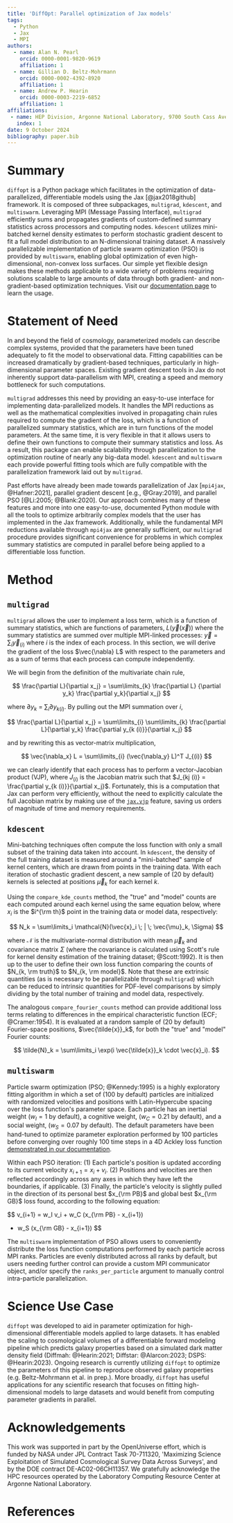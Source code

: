 ```yaml
---
title: 'DiffOpt: Parallel optimization of Jax models'
tags:
  - Python
  - Jax
  - MPI
authors:
  - name: Alan N. Pearl
    orcid: 0000-0001-9820-9619
    affiliation: 1
  - name: Gillian D. Beltz-Mohrmann
    orcid: 0000-0002-4392-8920
    affiliation: 1
  - name: Andrew P. Hearin
    orcid: 0000-0003-2219-6852
    affiliation: 1
affiliations:
 - name: HEP Division, Argonne National Laboratory, 9700 South Cass Avenue, Lemont, IL 60439, USA
   index: 1
date: 9 October 2024
bibliography: paper.bib
---
```


# Summary

`diffopt` is a Python package which facilitates in the optimization of 
data-parallelized, differentiable models using the Jax [@jax2018github] 
framework. It is composed of three subpackages, `multigrad`, `kdescent`, and 
`multiswarm`. Leveraging MPI (Message Passing Interface), `multigrad` 
efficiently sums and propagates gradients of custom-defined summary statistics 
across processors and computing nodes. `kdescent` utilizes mini-batched kernel 
density estimates to perform stochastic gradient descent to fit a full model 
distribution to an N-dimensional training dataset. A massively parallelizable 
implementation of particle swarm optimization (PSO) is provided by 
`multiswarm`, enabling global optimization of even high-dimensional, 
non-convex loss surfaces. Our simple yet flexible design makes these methods 
applicable to a wide variety of problems requiring solutions scalable 
to large amounts of data through both gradient- and non-gradient-based 
optimization techniques. Visit our 
[documentation page](https://diffopt.readthedocs.io) to learn the usage.


# Statement of Need

In and beyond the field of cosmology, parameterized models can describe 
complex systems, provided that the parameters have been tuned adequately to 
fit the model to observational data. Fitting capabilities can be increased 
dramatically by gradient-based techniques, particularly in high-dimensional 
parameter spaces. Existing gradient descent tools in Jax do not inherently 
support data-parallelism with MPI, creating a speed and memory bottleneck 
for such computations.

`multigrad` addresses this need by providing an easy-to-use interface for 
implementing data-parallelized models. It handles the MPI reductions as well 
as the mathematical complexities involved in propagating chain rules required 
to compute the gradient of the loss, which is a function of parallelized 
summary statistics, which are in turn functions of the model parameters. 
At the same time, it is very flexible in that it allows users to define their 
own functions to compute their summary statistics and loss. As a result, this 
package can enable scalability through parallelization to the optimization 
routine of nearly any big-data model. `kdescent` and `multiswarm` each provide 
powerful fitting tools which are fully compatible with the parallelization 
framework laid out by `multigrad`.

Past efforts have already been made towards parallelization of Jax [`mpi4jax`, @Hafner:2021], parallel gradient descent [e.g., @Gray:2019], and parallel PSO [@Li:2005; @Blank:2020]. Our approach combines many of these features and more into one easy-to-use, documented Python module with all the tools to optimize arbitrarily complex models that the user has implemented in the Jax framework. Additionally, while the fundamental MPI reductions available through `mpi4jax` are generally sufficient, our `multigrad` procedure provides significant convenience for problems in which complex summary statistics are computed in parallel before being applied to a differentiable loss function.

# Method

## `multigrad`

`multigrad` allows the user to implement a loss term, which is a function of 
summary statistics, which are functions of parameters, $L(\vec{y}(\vec{x}))$ 
where the summary statistics are summed over multiple MPI-linked processes: 
$\vec{y} = \sum_i\vec{y}_{(i)}$ where $i$ is the index of each process. In 
this section, we will derive the gradient of the loss $\vec{\nabla} L$ with 
respect to the parameters and as a sum of terms that each process can compute 
independently.

We will begin from the definition of the multivariate chain rule,

$$ \frac{\partial L}{\partial x_j} = \sum\limits_{k} \frac{\partial L}
{\partial y_k} \frac{\partial y_k}{\partial x_j} $$

where $\partial y_k$ = $\sum_i\partial y_{k (i)}$. By pulling out the MPI 
summation over $i$,

$$ \frac{\partial L}{\partial x_j} = \sum\limits_{i} \sum\limits_{k} 
\frac{\partial L}{\partial y_k} \frac{\partial y_{k (i)}}{\partial x_j} $$

and by rewriting this as vector-matrix multiplication,

$$ \vec{\nabla_x} L = \sum\limits_{i} (\vec{\nabla_y} L)^T J_{(i)} $$

we can clearly identify that each process has to perform a vector-Jacobian 
product (VJP), where $J_{(i)}$ is the Jacobian matrix such that 
$J_{kj (i)} = \frac{\partial y_{k (i)}}{\partial x_j}$. Fortunately, this is a 
computation that Jax can perform very efficiently, without the need to 
explicitly calculate the full Jacobian matrix by making use of the
[`jax.vjp`](https://jax.readthedocs.io/en/latest/_autosummary/jax.vjp.html) 
feature, saving us orders of magnitude of time and memory requirements.

## `kdescent`

Mini-batching techniques often compute the loss function with only a small 
subset of the training data taken into account. In `kdescent`, the density of 
the full training dataset is measured around a "mini-batched" sample of kernel 
centers, which are drawn from points in the training data. With each iteration 
of stochastic gradient descent, a new sample of (20 by default) kernels is 
selected at positions $\vec{\mu}_k$ for each kernel $k$.

Using the `compare_kde_counts` method, the "true" and "model" counts are each 
computed around each kernel using the same equation below, where $x_i$ is the 
$i^{\rm th}$ point in the training data or model data, respectively:

$$ N_k = \sum\limits_i \mathcal{N}(\vec{x}_i \; | \; \vec{\mu}_k, \Sigma) $$

where $\mathcal{N}$ is the multivariate-normal distribution with mean 
$\vec{\mu}_k$ and covariance matrix $\Sigma$ (where the covariance is 
calculated using Scott's rule for kernel density estimation of the training 
dataset; @Scott:1992). It is then up to the user to define their own loss 
function comparing the counts of $N_{k, \rm truth}$ to $N_{k, \rm model}$. 
Note that these are extrinsic quantities (as is necessary to be parallelizable 
through `multigrad`) which can be reduced to intrinsic quantities for 
PDF-level comparisons by simply dividing by the total number of training and 
model data, respectively.

The analogous `compare_fourier_counts` method can provide additional loss 
terms relating to differences in the empirical characteristic function (ECF; 
@Cramer:1954). It is evaluated at a random sample of (20 by default) 
Fourier-space positions, $\vec{\tilde{x}}_k$, for both the "true" and "model" 
Fourier counts:

$$ \tilde{N}_k = \sum\limits_i \exp(i \vec{\tilde{x}}_k \cdot \vec{x}_i). $$

## `multiswarm`

Particle swarm optimization (PSO; @Kennedy:1995) is a highly exploratory 
fitting algorithm in which a set of (100 by default) particles are initialized 
with randomized velocities and positions with Latin-Hypercube spacing over the 
loss function's parameter space. Each particle has an inertial weight 
($w_I = 1$ by default), a cognitive weight, ($w_C = 0.21$ by default), and a 
social weight, ($w_S = 0.07$ by default). The default parameters have been 
hand-tuned to optimize parameter exploration performed by 100 particles before 
converging over roughly 100 time steps in a 4D Ackley loss function 
[demonstrated in our documentation](
  https://diffopt.readthedocs.io/en/latest/multiswarm/intro.html).

Within each PSO iteration: (1) Each particle's position is updated according 
to its current velocity $x_{i+1} = x_i + v_i$. (2) Positions and velocities 
are then reflected accordingly across any axes in which they have left the 
boundaries, if applicable. (3) Finally, the particle's velocity is slightly 
pulled in the direction of its personal best $x_{\rm PB}$ and global best 
$x_{\rm GB}$ loss found, according to the following equation:

$$ v_{i+1} = w_I v_i + w_C (x_{\rm PB} - x_{i+1}) 
+ w_S (x_{\rm GB} - x_{i+1}) $$

The `multiswarm` implementation of PSO allows users to conveniently distribute 
the loss function computations performed by each particle across MPI ranks. 
Particles are evenly distributed across all ranks by default, but users 
needing further control can provide a custom MPI communicator object, and/or 
specify the `ranks_per_particle` argument to manually control intra-particle 
parallelization.

# Science Use Case

`diffopt` was developed to aid in parameter optimization for high-dimensional 
differentiable models applied to large datasets. It has enabled the scaling to 
cosmological volumes of a differentiable forward modeling pipeline which 
predicts galaxy properties based on a simulated dark matter density field 
(Diffmah: @Hearin:2021; Diffstar: @Alarcon:2023; DSPS: @Hearin:2023). Ongoing 
research is currently utilizing `diffopt` to optimize the parameters of this 
pipeline to reproduce observed galaxy properties (e.g. Beltz-Mohrmann et al. 
in prep.). More broadly, `diffopt` has useful applications for any scientific 
research that focuses on fitting high-dimensional models to large datasets and 
would benefit from computing parameter gradients in parallel.

# Acknowledgements
This work was supported in part by the OpenUniverse effort, which is funded by 
NASA under JPL Contract Task 70-711320, 'Maximizing Science Exploitation of 
Simulated Cosmological Survey Data Across Surveys', and by the DOE contract 
DE-AC02-06CH11357. We gratefully acknowledge the HPC resources operated by the 
Laboratory Computing Resource Center at Argonne National Laboratory.

# References
